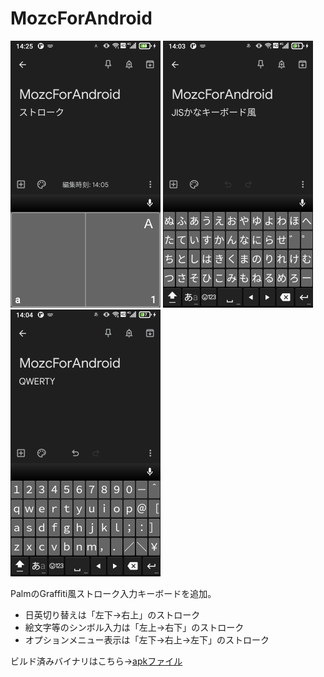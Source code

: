 # MozcForAndroid
<p>
<img src="Screenshot_STROKE.png" width="240px" />
<img src="Screenshot_JISKANA.png" width="240px" />
<img src="Screenshot_QWERTY.png" width="240px" />
</p>
PalmのGraffiti風ストローク入力キーボードを追加。

* 日英切り替えは「左下→右上」のストローク
* 絵文字等のシンボル入力は「左上→右下」のストローク
* オプションメニュー表示は「左下→右上→左下」のストローク

ビルド済みバイナリはこちら→[apkファイル](./MozcForAndroid.apk)
